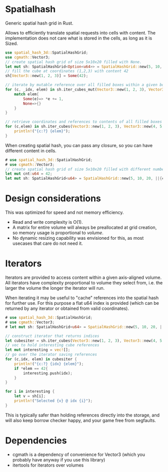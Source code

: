 # Spatialhash
Generic spatial hash grid in Rust. 

Allows to efficiently translate spatial requests into cells with content. 
The implementation does not care what is stored in the cells, as long as it is Sized.

```rust
use spatial_hash_3d::SpatialHashGrid;
use cgmath::Vector3;
// create spatial hash grid of size 5x10x20 filled with None.
let mut sh: SpatialHashGrid<Option<u64>> = SpatialHashGrid::new(5, 10, 20, ||{None});
// fill the cube at coordinates (1,2,3) with content 42
sh[Vector3::new(1, 2, 3)] = Some(42);

// iterate by mutable reference over all filled boxes within a given bounding volume
for (c, _idx, elem) in sh.iter_cubes_mut(Vector3::new(1, 2, 3), Vector3::new(4, 5, 4)) {
    match elem{
        Some(e)=> *e += 1,
        None=>{}
    }
}

// retrieve coordinates and references to contents of all filled boxes within a given volume
for (c,elem) in sh.iter_cubes(Vector3::new(1, 2, 3), Vector3::new(4, 5, 4)).filter_map(|(c, e)| Some((c,e.as_ref()?))) {
    println!("{c:?} {elem}");
}

```

When creating spatial hash, you can pass any closure, so you can have different content in cells.

```rust
# use spatial_hash_3d::SpatialHashGrid;
# use cgmath::Vector3;
// create spatial hash grid of size 5x10x20 filled with different numbers.
let mut cnt:u64 = 42;
let mut sh: SpatialHashGrid<u64> = SpatialHashGrid::new(5, 10, 20, ||{cnt +=1; cnt});
```

# Design considerations
This was optimized for speed and not memory efficiency.

 - Read and write complexity is O(1).
 - A matrix for entire volume will always be preallocated at grid creation, so memory usage is proportional to *volume*.
 - No dynamic resizing capability was envisioned for this, as most usecases that care do not need it.

# Iterators
Iterators are provided to access content within a given axis-aligned volume. All iterators have complexity proportional to
volume they select from, i.e. the larger the volume the longer the iterator will run.

When iterating it may be useful to "cache" references into the spatial hash for further use. For this purpose a flat u64 index
is provided (which can be returned by any iterator or obtained from valid coordinates).
```rust
# use spatial_hash_3d::SpatialHashGrid;
# use cgmath::Vector3;
# let mut sh: SpatialHashGrid<u64> = SpatialHashGrid::new(5, 10, 20, ||{0});

// construct iterator that returns indices
let cubesiter = sh.iter_cubes(Vector3::new(1, 2, 3), Vector3::new(4, 5, 4)).with_index();
// vec to hold interesting cube references
let mut interesting = vec![];
// go over the iterator saving references
for (c,idx, elem) in cubesiter {
    println!("{c:?} {idx} {elem}");
    if *elem == 42{
        interesting.push(idx);
    }
}

for i in interesting {
    let v = sh[i];
    println!("Selected {v} @ idx {i}");
}

```

This is typically safer than holding references directly into the storage, and will also keep borrow checker happy, and your game free from segfaults.


# Dependencies
 - cgmath is a dependency of convenience for Vector3 (which you probably have anyway if you use this library)
 - itertools for iterators over volumes

